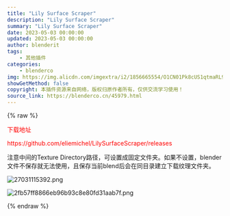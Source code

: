 ```yaml
---
title: "Lily Surface Scraper"
description: "Lily Surface Scraper"
summary: "Lily Surface Scraper"
date: 2023-05-03 00:00:00
updated: 2023-05-03 00:00:00
author: blenderit
tags: 
    - 其他插件
categories:
    - blenderco
img: https://img.alicdn.com/imgextra/i2/1856665554/O1CN01Pk8cUS1qtmaRL9cBu_!!1856665554.png
showGetMethod: false
copyright: 本插件资源来自网络，版权归原作者所有，仅供交流学习使用！
source_link: https://blenderco.cn/45979.html
---
```


{% raw %}
<p><span style="color: #ff0000;">下载地址</span></p><p><span style="color: #ff0000;">https://github.com/eliemichel/LilySurfaceScraper/releases</span></p><p>注意中间的Texture Directory路径，可设置成固定文件夹。如果不设置，blender文件不保存就无法使用，且保存当前blend后会在同目录建立下载纹理文件夹。</p><p><img src="https://img.alicdn.com/imgextra/i3/1856665554/O1CN01gOge3e1qtmaQEsvLK_!!1856665554.png" alt="27031115392.png"></p><p><img src="https://img.alicdn.com/imgextra/i2/1856665554/O1CN01Pk8cUS1qtmaRL9cBu_!!1856665554.png" alt="2fb57ff8866eb96b93c8e80fd31aab7f.png"></p>
<div style="display: none">blenderco</div>
{% endraw %}
